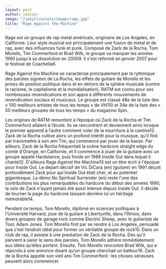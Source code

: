 ```yaml
---
layout: post
author: janvier
image: "/jekyll/assets/image/rage.jpg"
title: "Rage Against the Machine"
---
```

Rage est un groupe de rap metal américain, originaire de Los Angeles, en Californie. Leur style musical est principalement une fusion de metal et de rap, avec des influences funk et punk. Composé de Zack de la Rocha, Tom Morello, Tim Commerford et Brad Wilk, le groupe va marquer les années 1990 jusqu'à sa dissolution en 20009. Il s'est reformé en janvier 2007 pour le festival de Coachella6.


Rage Against the Machine se caractérise principalement par la rythmique des paroles signées de La Rocha, les effets de guitare de Morello et les prises de position politique dans et en dehors de la sphère musicale (contre le racisme, le capitalisme et la mondialisation). RATM est connu pour ses nombreuses revendications et son appui à différents mouvements de revendication sociaux et musicaux. Le groupe est classé 48e de la liste des « 100 meilleurs artistes de tous les temps » de VH110 et 34e de la liste des « 50 meilleurs groupes de tous les temps » du magazine Spin.

Les origines de RATM remontent à l’époque où Zack de la Rocha et Tim Commerford allaient à l’école. Ils se rencontrent et deviennent amis lorsque le premier apprend à l’autre comment voler de la nourriture à la cantine12. Zack de la Rocha cultive alors un profond intérêt pour la musique, qu’il finit par transmettre à son ami Tim, qui commence par jouer de la basse. Par ailleurs, Zack de la Rocha fréquentait la scène hardcore straight edge du comté d'Orange, en Californie, et il commence à jouer de la guitare avec un groupe appelé Hardstance, puis fonde en 1988 Inside Out dans lequel il chante12. D'ailleurs Rage Against the Machine13 est un titre écrit à l'époque pour Inside Out. Le départ décisif de Vic DiCara (en) (guitare) en 1991 déçoit profondément Zack pour qui Inside Out était cher, et au potentiel gigantesque. La démo No Spiritual Surrender (en) reste l'une des contributions les plus remarquables du hardcore du début des années 1990, la voix de Zack n'ayant jamais été aussi intense depuis Inside Out. Il décide de tourner la page du hardcore laissant derrière lui un héritage mémorable14.

Pendant ce temps, Tom Morello, diplômé en sciences politiques à l'Université Harvard, joue de la guitare à Libertyville, dans l’Illinois, dans divers groupes de garage rock comme Electric Sheep, avec le guitariste de Tool, Adam Jones. Tom Morello finit par se rendre à Los Angeles, persuadé que c’est l’endroit idéal pour former un véritable groupe de rock15. Dans un club de rap, il assiste à une prestation de Zack de la Rocha. Dès qu’il parvient à saisir le sens des paroles, Tom Morello adhère immédiatement aux idées qu’elles portent. Ensuite, Tom Morello rencontre Brad Wilk, qui a répondu à une annonce disant qu’un groupe cherchait un batteur16. Zack de la Rocha appelle son vieil ami Tim Commerford : les choses sérieuses peuvent alors commencer.